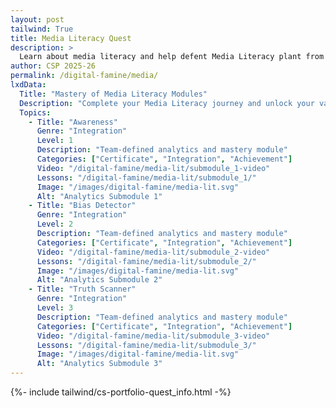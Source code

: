 ```yaml
---
layout: post 
tailwind: True
title: Media Literacy Quest
description: >
  Learn about media literacy and help defent Media Literacy plant from Foreign invaders. Build your shield level by completing the modules. 
author: CSP 2025-26
permalink: /digital-famine/media/
lxdData:
  Title: "Mastery of Media Literacy Modules"
  Description: "Complete your Media Literacy journey and unlock your vault and defend your planet!"
  Topics:
    - Title: "Awareness"
      Genre: "Integration"
      Level: 1
      Description: "Team-defined analytics and mastery module"
      Categories: ["Certificate", "Integration", "Achievement"]
      Video: "/digital-famine/media-lit/submodule_1-video"
      Lessons: "/digital-famine/media-lit/submodule_1/"
      Image: "/images/digital-famine/media-lit.svg"
      Alt: "Analytics Submodule 1"
    - Title: "Bias Detector"
      Genre: "Integration"
      Level: 2
      Description: "Team-defined analytics and mastery module"
      Categories: ["Certificate", "Integration", "Achievement"]
      Video: "/digital-famine/media-lit/submodule_2-video"
      Lessons: "/digital-famine/media-lit/submodule_2/"
      Image: "/images/digital-famine/media-lit.svg"
      Alt: "Analytics Submodule 2"
    - Title: "Truth Scanner"
      Genre: "Integration"
      Level: 3
      Description: "Team-defined analytics and mastery module"
      Categories: ["Certificate", "Integration", "Achievement"]
      Video: "/digital-famine/media-lit/submodule_3-video"
      Lessons: "/digital-famine/media-lit/submodule_3/"
      Image: "/images/digital-famine/media-lit.svg"
      Alt: "Analytics Submodule 3"
---
```

{%- include tailwind/cs-portfolio-quest_info.html -%}